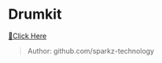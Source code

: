 # Drumkit
 [🚀Click Here](https://sparkz-technology.github.io/drumkit/) 
> Author: github.com/sparkz-technology
